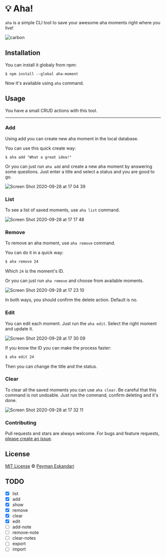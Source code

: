 # 💡 Aha!

`aha` is a simple CLI tool to save your awesome aha moments right where you live!

![carbon](https://user-images.githubusercontent.com/2673262/94447107-1e5ab680-01b2-11eb-846d-3a1f95b80aee.png)

## Installation
You can install it globaly from npm:
```shell
$ npm install --global aha-moment
```
Now it's available using `aha` command.

## Usage
You have a small CRUD actions with this tool.

---

### Add
Using add you can create new aha moment in the local database.

You can use this quick create way:
```shell
$ aha add "What a great idea!"
```

Or you can just run `aha add` and create a new aha moment by answering some questions. Just enter a title and select a status and you are good to go.

![Screen Shot 2020-09-28 at 17 04 39](https://user-images.githubusercontent.com/2673262/94443120-7a6f0c00-01ad-11eb-8acb-068e1a967249.png)

### List
To see a list of saved moments, use `aha list` command.

![Screen Shot 2020-09-28 at 17 17 48](https://user-images.githubusercontent.com/2673262/94444023-8b6c4d00-01ae-11eb-8d3a-606e9b288442.png)

### Remove
To remove an aha moment, use `aha remove` command.

You can do it in a quick way:
```bash
$ aha remove 24
```

Which `24` is the moment's ID.

Or you can just run `aha remove` and choose from available moments.

![Screen Shot 2020-09-28 at 17 23 10](https://user-images.githubusercontent.com/2673262/94444719-4a286d00-01af-11eb-9196-6335e2e08acf.png)

In both ways, you should confirm the delete action. Default is no.

### Edit
You can edit each moment. Just run the `aha edit`. Select the right moment and update it.

![Screen Shot 2020-09-28 at 17 30 09](https://user-images.githubusercontent.com/2673262/94445575-43e6c080-01b0-11eb-92d1-a8e2faa6084f.png)

If you know the ID you can make the process faster:
```bash
$ aha edit 24
```
Then you can change the title and the status.

### Clear
To clear all the saved moments you can use `aha clear`.  Be careful that this command is not undoable. Just run the command, confirm deleting and it's done.

![Screen Shot 2020-09-28 at 17 32 11](https://user-images.githubusercontent.com/2673262/94445798-8d371000-01b0-11eb-9b1d-b48b8af2f07d.png)


### Contributing

Pull requests and stars are always welcome. For bugs and feature requests, [please create an issue](../../issues/new).


## License

[MIT License](https://mit-license.org/) © [Peyman Eskandari](https://github.com/p3yman/)


## TODO
- [x] list
- [x] add
- [x] show
- [x] remove
- [x] clear
- [x] edit
- [ ] add-note
- [ ] remove-note
- [ ] clear-notes
- [ ] export
- [ ] import
